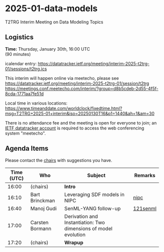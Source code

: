 # 2025-01-data-models

T2TRG Interim Meeting on Data Modeling Topics

## Logistics

**Time:** Thursday, January 30th, 16:00 UTC<br>
(90 minutes)

icalendar entry: https://datatracker.ietf.org/meeting/interim-2025-t2trg-01/sessions/t2trg.ics

This interim will happen online via meetecho, please see<br>
<https://datatracker.ietf.org/meeting/interim-2025-t2trg-01/session/t2trg><br>
<https://meetings.conf.meetecho.com/interim/?group=d8b5cdeb-2d55-4f5f-8cda-1771aa7fe51d>

Local time in various locations:<br>
<https://www.timeanddate.com/worldclock/fixedtime.html?msg=T2TRG+2025-01+interim&iso=20250130T16&p1=1440&ah=1&am=30>

There is no attendance fee and the meeting is open for everyone to
join; an [IETF datatracker account](https://datatracker.ietf.org/) is
required to access the web conferencing system "meetecho".


## Agenda Items

Please contact the [chairs][] with suggestions you have.

| Time (UTC) | Who             | Subject                                                                           | Remarks           |
|------------|-----------------|-----------------------------------------------------------------------------------|-------------------|
|      16:00 | (chairs)        | **Intro**                                                                         |                   |
|      16:10 | Bart Brinckman  | Leveraging SDF models in NIPC                                                     | [nipc][]          |
|      16:40 | Manoj Gudi      | SenML-YANG follow-up                                                              | [121senml][]      |
|      17:00 | Carsten Bormann | Derivation and Instantiation: Two dimensions of model evolution                   |                   |
|      17:20 | (chairs)        | **Wrapup**                                                                        |                   |

[augmenting]: https://www.rfc-editor.org/rfc/rfc7950#section-4.2.8
[sdfRef]: https://www.ietf.org/archive/id/draft-ietf-asdf-sdf-18.html#name-sdfref
[mapping]: https://www.ietf.org/archive/id/draft-bormann-asdf-sdf-mapping-05.html
[nipc]: https://www.ietf.org/archive/id/draft-ietf-asdf-nipc-03.html
[121matter]: https://datatracker.ietf.org/meeting/121/materials/slides-121-t2trg-converting-interaction-models-between-sdf-and-matter-00
[121senml]: https://datatracker.ietf.org/meeting/121/materials/slides-121-t2trg-sharing-data-models-between-senml-and-coreconf-slides-only-00 
[draft-senml]: https://datatracker.ietf.org/doc/draft-gudi-t2trg-senml-as-coreconf/
[chairs]: mailto:t2trg-chairs@irtf.org
<!-- (compare YANG [augmenting][], [sdfRef][], and SDF [mapping][]) -->
